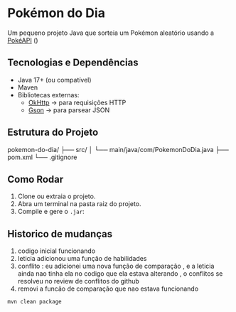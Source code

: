# Pokémon do Dia

Um pequeno projeto Java que sorteia um Pokémon aleatório usando a [PokéAPI](https://pokeapi.co) ()


## Tecnologias e Dependências

- Java 17+ (ou compatível)
- Maven
- Bibliotecas externas:
  - [OkHttp](https://square.github.io/okhttp/) → para requisições HTTP
  - [Gson](https://github.com/google/gson) → para parsear JSON


## Estrutura do Projeto


pokemon-do-dia/
├── src/
│ └── main/java/com/PokemonDoDia.java
├── pom.xml
└── .gitignore


## Como Rodar

1. Clone ou extraia o projeto.
2. Abra um terminal na pasta raiz do projeto.
3. Compile e gere o `.jar`:
 
## Historico de mudanças
1. codigo inicial funcionando
2. leticia adicionou uma função de habilidades
3. conflito : eu adicionei uma nova função de comparação , e a leticia ainda nao tinha ela no codigo que ela estava alterando , o conflitos se resolveu no review de conflitos do github
4. removi a funcão de comparação que nao estava funcionando

   
```bash
mvn clean package
